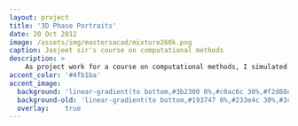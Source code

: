 ```yaml
---
layout: project
title: '3D Phase Portraits'
date: 20 Oct 2012
image: /assets/img/mastersacad/mixture260k.png
caption: Jasjeet sir's course on computational methods
description: >
    As project work for a course on computational methods, I simulated the mixing of ideal gases in a closed chamber. The simulation results include average pressure exerted on the walls, and a histogram of the velocity distribution of the particles.
accent_color: '#4fb1ba'
accent_image:
  background: 'linear-gradient(to bottom,#3b2300 0%,#c0ac6c 30%,#f2d88e 50%,#f4de8c 70%,#cdccc8 100%)'
  background-old: 'linear-gradient(to bottom,#193747 0%,#233e4c 30%,#3c929e 50%,#d5d5d4 70%,#cdccc8 100%)'
  overlay:    true
---
```


